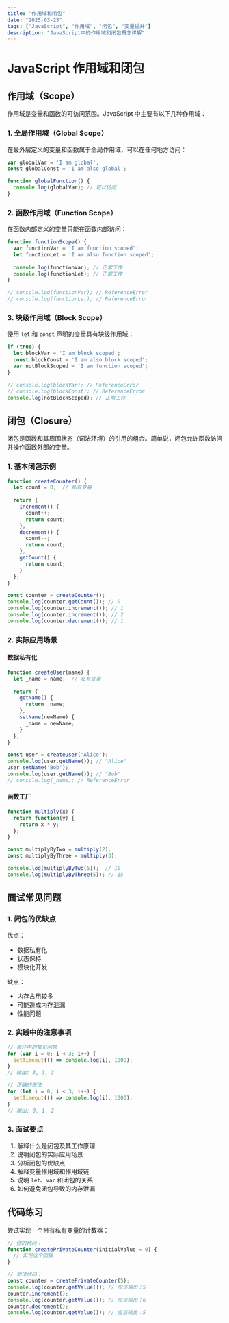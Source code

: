 ```yaml
---
title: "作用域和闭包"
date: "2025-03-25"
tags: ["JavaScript", "作用域", "闭包", "变量提升"]
description: "JavaScript中的作用域和闭包概念详解"
---
```


# JavaScript 作用域和闭包

## 作用域（Scope）

作用域是变量和函数的可访问范围。JavaScript 中主要有以下几种作用域：

### 1. 全局作用域（Global Scope）

在最外层定义的变量和函数属于全局作用域，可以在任何地方访问：

```javascript
var globalVar = 'I am global';
const globalConst = 'I am also global';

function globalFunction() {
  console.log(globalVar); // 可以访问
}
```

### 2. 函数作用域（Function Scope）

在函数内部定义的变量只能在函数内部访问：

```javascript
function functionScope() {
  var functionVar = 'I am function scoped';
  let functionLet = 'I am also function scoped';
  
  console.log(functionVar); // 正常工作
  console.log(functionLet); // 正常工作
}

// console.log(functionVar); // ReferenceError
// console.log(functionLet); // ReferenceError
```

### 3. 块级作用域（Block Scope）

使用 `let` 和 `const` 声明的变量具有块级作用域：

```javascript
if (true) {
  let blockVar = 'I am block scoped';
  const blockConst = 'I am also block scoped';
  var notBlockScoped = 'I am function scoped';
}

// console.log(blockVar); // ReferenceError
// console.log(blockConst); // ReferenceError
console.log(notBlockScoped); // 正常工作
```

## 闭包（Closure）

闭包是函数和其周围状态（词法环境）的引用的组合。简单说，闭包允许函数访问并操作函数外部的变量。

### 1. 基本闭包示例

```javascript
function createCounter() {
  let count = 0;  // 私有变量
  
  return {
    increment() {
      count++;
      return count;
    },
    decrement() {
      count--;
      return count;
    },
    getCount() {
      return count;
    }
  };
}

const counter = createCounter();
console.log(counter.getCount()); // 0
console.log(counter.increment()); // 1
console.log(counter.increment()); // 2
console.log(counter.decrement()); // 1
```

### 2. 实际应用场景

#### 数据私有化

```javascript
function createUser(name) {
  let _name = name;  // 私有变量
  
  return {
    getName() {
      return _name;
    },
    setName(newName) {
      _name = newName;
    }
  };
}

const user = createUser('Alice');
console.log(user.getName()); // "Alice"
user.setName('Bob');
console.log(user.getName()); // "Bob"
// console.log(_name); // ReferenceError
```

#### 函数工厂

```javascript
function multiply(x) {
  return function(y) {
    return x * y;
  };
}

const multiplyByTwo = multiply(2);
const multiplyByThree = multiply(3);

console.log(multiplyByTwo(5));  // 10
console.log(multiplyByThree(5)); // 15
```

## 面试常见问题

### 1. 闭包的优缺点

优点：
- 数据私有化
- 状态保持
- 模块化开发

缺点：
- 内存占用较多
- 可能造成内存泄漏
- 性能问题

### 2. 实践中的注意事项

```javascript
// 循环中的常见问题
for (var i = 0; i < 3; i++) {
  setTimeout(() => console.log(i), 1000);
} 
// 输出: 3, 3, 3

// 正确的做法
for (let i = 0; i < 3; i++) {
  setTimeout(() => console.log(i), 1000);
} 
// 输出: 0, 1, 2
```

### 3. 面试要点

1. 解释什么是闭包及其工作原理
2. 说明闭包的实际应用场景
3. 分析闭包的优缺点
4. 解释变量作用域和作用域链
5. 说明 `let`、`var` 和闭包的关系
6. 如何避免闭包导致的内存泄漏

## 代码练习

尝试实现一个带有私有变量的计数器：

```javascript
// 你的代码：
function createPrivateCounter(initialValue = 0) {
  // 实现这个函数
}

// 测试代码：
const counter = createPrivateCounter(5);
console.log(counter.getValue()); // 应该输出：5
counter.increment();
console.log(counter.getValue()); // 应该输出：6
counter.decrement();
console.log(counter.getValue()); // 应该输出：5
``` 